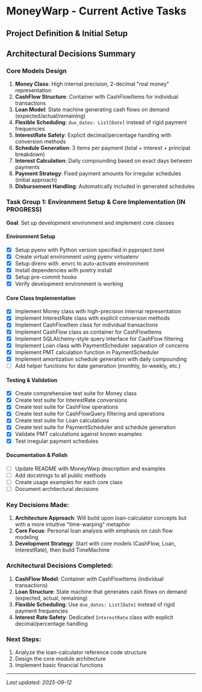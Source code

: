 # MoneyWarp - Current Active Tasks

## Project Definition & Initial Setup

## Architectural Decisions Summary

### Core Models Design
1. **Money Class**: High internal precision, 2-decimal "real money" representation
2. **CashFlow Structure**: Container with CashFlowItems for individual transactions
3. **Loan Model**: State machine generating cash flows on demand (expected/actual/remaining)
4. **Flexible Scheduling**: `due_dates: List[Date]` instead of rigid payment frequencies
5. **InterestRate Safety**: Explicit decimal/percentage handling with conversion methods
6. **Schedule Generation**: 3 items per payment (total + interest + principal breakdown)
7. **Interest Calculation**: Daily compounding based on exact days between payments
8. **Payment Strategy**: Fixed payment amounts for irregular schedules (initial approach)
9. **Disbursement Handling**: Automatically included in generated schedules

### Task Group 1: Environment Setup & Core Implementation (IN PROGRESS)
**Goal**: Set up development environment and implement core classes

#### Environment Setup
- [x] Setup pyenv with Python version specified in pyproject.toml
- [x] Create virtual environment using pyenv virtualenv
- [x] Setup direnv with .envrc to auto-activate environment
- [x] Install dependencies with poetry install
- [x] Setup pre-commit hooks
- [x] Verify development environment is working

#### Core Class Implementation  
- [x] Implement Money class with high-precision internal representation
- [x] Implement InterestRate class with explicit conversion methods
- [x] Implement CashFlowItem class for individual transactions
- [x] Implement CashFlow class as container for CashFlowItems
- [x] Implement SQLAlchemy-style query interface for CashFlow filtering
- [x] Implement Loan class with PaymentScheduler separation of concerns
- [x] Implement PMT calculation function in PaymentScheduler
- [x] Implement amortization schedule generation with daily compounding
- [ ] Add helper functions for date generation (monthly, bi-weekly, etc.)

#### Testing & Validation
- [x] Create comprehensive test suite for Money class
- [x] Create test suite for InterestRate conversions
- [x] Create test suite for CashFlow operations
- [x] Create test suite for CashFlowQuery filtering and operations
- [x] Create test suite for Loan calculations
- [x] Create test suite for PaymentScheduler and schedule generation
- [x] Validate PMT calculations against known examples
- [x] Test irregular payment schedules

#### Documentation & Polish
- [ ] Update README with MoneyWarp description and examples
- [ ] Add docstrings to all public methods
- [ ] Create usage examples for each core class
- [ ] Document architectural decisions

### Key Decisions Made:
1. **Architecture Approach**: Will build upon loan-calculator concepts but with a more intuitive "time-warping" metaphor
2. **Core Focus**: Personal loan analysis with emphasis on cash flow modeling
3. **Development Strategy**: Start with core models (CashFlow, Loan, InterestRate), then build TimeMachine

### Architectural Decisions Completed:
1. **CashFlow Model**: Container with CashFlowItems (individual transactions)
2. **Loan Structure**: State machine that generates cash flows on demand (expected, actual, remaining)
3. **Flexible Scheduling**: Use `due_dates: List[Date]` instead of rigid payment frequencies
4. **Interest Rate Safety**: Dedicated `InterestRate` class with explicit decimal/percentage handling

### Next Steps:
1. Analyze the loan-calculator reference code structure
2. Design the core module architecture
3. Implement basic financial functions

---
*Last updated: 2025-09-12*
